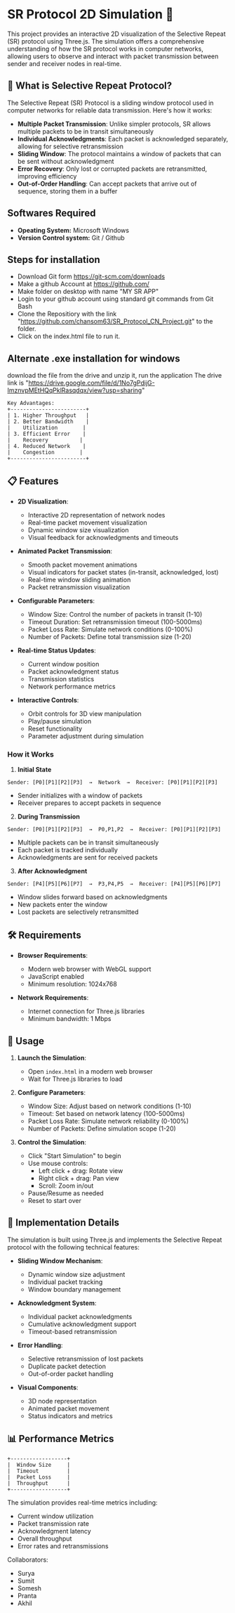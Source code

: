 # SR Protocol 2D Simulation 🚀

This project provides an interactive 2D visualization of the Selective Repeat (SR) protocol using Three.js. The simulation offers a comprehensive understanding of how the SR protocol works in computer networks, allowing users to observe and interact with packet transmission between sender and receiver nodes in real-time.

## 📖 What is Selective Repeat Protocol?

The Selective Repeat (SR) Protocol is a sliding window protocol used in computer networks for reliable data transmission. Here's how it works:

- **Multiple Packet Transmission**: Unlike simpler protocols, SR allows multiple packets to be in transit simultaneously
- **Individual Acknowledgments**: Each packet is acknowledged separately, allowing for selective retransmission
- **Sliding Window**: The protocol maintains a window of packets that can be sent without acknowledgment
- **Error Recovery**: Only lost or corrupted packets are retransmitted, improving efficiency
- **Out-of-Order Handling**: Can accept packets that arrive out of sequence, storing them in a buffer

## Softwares Required
-  **Opeating System:** Microsoft Windows
-  **Version Control system:** Git / Github

## Steps for installation 
-  Download Git form https://git-scm.com/downloads
-  Make a github Account at https://github.com/
-  Make folder on desktop with name "MY SR APP"
-  Login to your github account using standard git commands from Git Bash
-  Clone the Repositiory with the link "https://github.com/chansom63/SR_Protocol_CN_Project.git" to the folder.
-  Click on the index.html file to run it.
  
## Alternate .exe installation for windows
  download the file from the drive and unzip it, 
  run the application
  The drive link is "https://drive.google.com/file/d/1No7gPdijG-ImznvpMEtHQqPklRasqdqx/view?usp=sharing"


  
```
Key Advantages:
+------------------------+
| 1. Higher Throughput   |
| 2. Better Bandwidth    |
|    Utilization        |
| 3. Efficient Error    |
|    Recovery          |
| 4. Reduced Network    |
|    Congestion        |
+------------------------+
```

## 📋 Features

- **2D Visualization**:

  - Interactive 2D representation of network nodes
  - Real-time packet movement visualization
  - Dynamic window size visualization
  - Visual feedback for acknowledgments and timeouts

- **Animated Packet Transmission**:

  - Smooth packet movement animations
  - Visual indicators for packet states (in-transit, acknowledged, lost)
  - Real-time window sliding animation
  - Packet retransmission visualization

- **Configurable Parameters**:

  - Window Size: Control the number of packets in transit (1-10)
  - Timeout Duration: Set retransmission timeout (100-5000ms)
  - Packet Loss Rate: Simulate network conditions (0-100%)
  - Number of Packets: Define total transmission size (1-20)

- **Real-time Status Updates**:

  - Current window position
  - Packet acknowledgment status
  - Transmission statistics
  - Network performance metrics

- **Interactive Controls**:
  - Orbit controls for 3D view manipulation
  - Play/pause simulation
  - Reset functionality
  - Parameter adjustment during simulation

### How it Works

1. **Initial State**

```
Sender: [P0][P1][P2][P3]  →  Network  →  Receiver: [P0][P1][P2][P3]
```

- Sender initializes with a window of packets
- Receiver prepares to accept packets in sequence

2. **During Transmission**

```
Sender: [P0][P1][P2][P3]  →  P0,P1,P2  →  Receiver: [P0][P1][P2][P3]
```

- Multiple packets can be in transit simultaneously
- Each packet is tracked individually
- Acknowledgments are sent for received packets

3. **After Acknowledgment**

```
Sender: [P4][P5][P6][P7]  →  P3,P4,P5  →  Receiver: [P4][P5][P6][P7]
```

- Window slides forward based on acknowledgments
- New packets enter the window
- Lost packets are selectively retransmitted

## 🛠️ Requirements

- **Browser Requirements**:

  - Modern web browser with WebGL support
  - JavaScript enabled
  - Minimum resolution: 1024x768

- **Network Requirements**:
  - Internet connection for Three.js libraries
  - Minimum bandwidth: 1 Mbps

## 🚀 Usage

1. **Launch the Simulation**:

   - Open `index.html` in a modern web browser
   - Wait for Three.js libraries to load

2. **Configure Parameters**:

   - Window Size: Adjust based on network conditions (1-10)
   - Timeout: Set based on network latency (100-5000ms)
   - Packet Loss Rate: Simulate network reliability (0-100%)
   - Number of Packets: Define simulation scope (1-20)

3. **Control the Simulation**:
   - Click "Start Simulation" to begin
   - Use mouse controls:
     - Left click + drag: Rotate view
     - Right click + drag: Pan view
     - Scroll: Zoom in/out
   - Pause/Resume as needed
   - Reset to start over

## 🔧 Implementation Details

The simulation is built using Three.js and implements the Selective Repeat protocol with the following technical features:

- **Sliding Window Mechanism**:

  - Dynamic window size adjustment
  - Individual packet tracking
  - Window boundary management

- **Acknowledgment System**:

  - Individual packet acknowledgments
  - Cumulative acknowledgment support
  - Timeout-based retransmission

- **Error Handling**:

  - Selective retransmission of lost packets
  - Duplicate packet detection
  - Out-of-order packet handling

- **Visual Components**:
  - 3D node representation
  - Animated packet movement
  - Status indicators and metrics

## 📊 Performance Metrics

```
+------------------+
|  Window Size     |
|  Timeout         |
|  Packet Loss     |
|  Throughput      |
+------------------+
```

The simulation provides real-time metrics including:

- Current window utilization
- Packet transmission rate
- Acknowledgment latency
- Overall throughput
- Error rates and retransmissions

Collaborators:

- Surya
- Sumit
- Somesh
- Pranta
- Akhil

